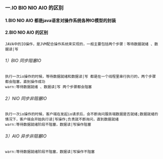 ### 一.IO BIO NIO AIO 的区别
#### 1.BIO NIO AIO 都是java语言对操作系统各种IO模型的封装

#### 2.BIO NIO AIO 的区别
```
JAVA中的IO操作，是JVM配合操作系统来实现的，一般主要包括两个步骤：等待数据就绪 、数据读|写
````
###### 1）BIO 同步阻塞IO
```
执行一次io操作的时候，等待数据就绪和数据读|写 都是在一个线程里串行执行的，两个步骤都会阻塞，直到操作成功
warn:等待数据就绪 、数据读|写 两个步骤都会阻塞
````
###### 2）NIO 同步非阻塞IO 
```
执行一次io操作的时候，客户端在发起io请求后，会不断询问服务端数据是否就绪;数据就绪的情况下，客户端会开始执行读|写操作;负责就不断询问，直到数据就绪
warn:等待数据就绪阶段不阻塞，数据读|写操作阻塞
````
###### 3）AIO 异步非阻塞IO
```
warn:等待数据就绪阶段不阻塞，数据读|写操作不阻塞
```
